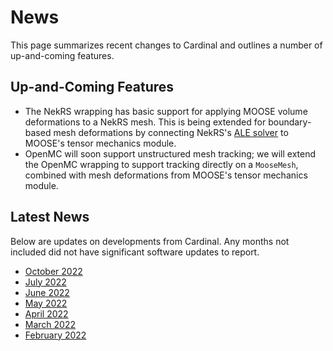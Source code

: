 # News

This page summarizes recent changes to Cardinal and outlines a number of up-and-coming
features.

## Up-and-Coming Features

- The NekRS wrapping has basic support for applying MOOSE volume deformations to
  a NekRS mesh. This is being extended for boundary-based mesh deformations by
  connecting NekRS's [ALE solver](https://www.osti.gov/biblio/1510253) to MOOSE's
  tensor mechanics module.
- OpenMC will soon support unstructured mesh tracking; we will extend the OpenMC
  wrapping to support tracking directly on a `MooseMesh`, combined with mesh
  deformations from MOOSE's tensor mechanics module.

## Latest News

Below are updates on developments from Cardinal. Any months not included did not
have significant software updates to report.

- [October 2022](news/october2022.md)
- [July 2022](news/july2022.md)
- [June 2022](news/june2022.md)
- [May 2022](news/may2022.md)
- [April 2022](news/april2022.md)
- [March 2022](news/mar2022.md)
- [February 2022](news/feb2022.md)
